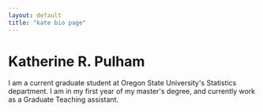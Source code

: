 ```yaml
---
layout: default
title: "kate bio page"
---
```


# Katherine R. Pulham

I am a current graduate student at Oregon State University's Statistics department. I am in my first year of my master's degree, and currently work as a Graduate Teaching assistant. 
